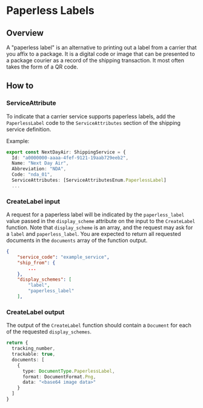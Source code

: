 # Paperless Labels

## Overview

A "paperless label" is an alternative to printing out a label from a carrier
that you affix to a package. It is a digital code or image that can be presented
to a package courier as a record of the shipping transaction. It most often
takes the form of a QR code.

## How to

### ServiceAttribute

To indicate that a carrier service supports paperless labels, add the `PaperlessLabel`
code to the `ServiceAttributes` section of the shipping service definition.

Example:

```typescript
export const NextDayAir: ShippingService = {
  Id: "a0000000-aaaa-4fef-9121-19aab729eeb2",
  Name: "Next Day Air",
  Abbreviation: "NDA",
  Code: "nda_01",
  ServiceAttributes: [ServiceAttributesEnum.PaperlessLabel]
  ...
```

### CreateLabel input

A request for a paperless label will be indicated by the `paperless_label` value
passed in the `display_scheme` attribute on the input to the `CreateLabel` function.
Note that `display_scheme` is an array, and the request may ask for a `label`
and `paperless_label`. You are expected to return all requested documents in
the `documents` array of the function output.

```json
{
    "service_code": "example_service",
    "ship_from": {
        ...
    },
    "display_schemes": [
        "label",
        "paperless_label"
    ],
```

### CreateLabel output

The output of the `CreateLabel` function should contain a `Document` for
each of the requested `display_schemes`.

```typescript
return {
  tracking_number,
  trackable: true,
  documents: [
    {
      type: DocumentType.PaperlessLabel,
      format: DocumentFormat.Png,
      data: "<base64 image data>"
    }
  ]
}
```
